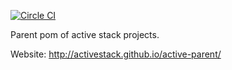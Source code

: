 
[![Circle CI](https://circleci.com/gh/ActiveStack/active-parent/tree/master.svg?style=svg)](https://circleci.com/gh/ActiveStack/active-parent/tree/master)

Parent pom of active stack projects.

Website: http://activestack.github.io/active-parent/

